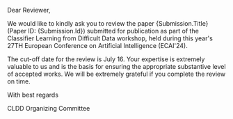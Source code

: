 Dear Reviewer,

We would like to kindly ask you to review the paper {Submission.Title} (Paper ID: {Submission.Id}) submitted for publication as part of the Classifier Learning from Difficult Data workshop, held during this year's 27TH European Conference on Artificial Intelligence (ECAI'24).

The cut-off date for the review is July 16. Your expertise is extremely valuable to us and is the basis for ensuring the appropriate substantive level of accepted works. We will be extremely grateful if you complete the review on time.

With best regards

CLDD Organizing Committee